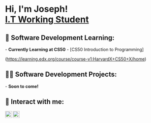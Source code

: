 <h1>Hi, I'm Joseph! <br/><a href="https://github.com/ctrl-jo/ctrl-jo">I.T Working Student</a> <a href="https://www.linkedin.com/in/joseph-mercado-466b5231a/"></a>

<h2> 🤖 Software Development Learning:</h2>
- <b>Currently Learning at CS50</b>
- [CS50 Introduction to Programming] <b>
  
</b>(https://learning.edx.org/course/course-v1:HarvardX+CS50+X/home)


<h2>👨‍💻 Software Development Projects:</h2>
- <b>Soon to come! </b>

<h2> 👤 Interact with me:</h2>

[<img align="left" alt="JosephMercado | LinkedIn" width="22px" src="https://cdn.jsdelivr.net/npm/simple-icons@v3/icons/linkedin.svg" />][linkedin]
[<img align="left" alt="JosephMercado | Instagram" width="22px" src="https://cdn.jsdelivr.net/npm/simple-icons@v3/icons/instagram.svg" />][instagram]

[facebook]: https://www.facebook.com/joseph.d.mercado.9/
[instagram]: https://www.instagram.com/mrcdseth/
[linkedin]: https://www.linkedin.com/in/joseph-mercado-466b5231a/

<!--
**ctrl-jo/ctrl-jo** is a ✨ _special_ ✨ repository because its `README.md` (this file) appears on your GitHub profile.

Here are some ideas to get you started:

- 🔭 I’m currently working on ...
- 🌱 I’m currently learning to code...
- 👯 I’m looking to collaborate on ...
- 🤔 I’m looking for help with coding...
- 💬 Ask me about ...
- 📫 How to reach me: go to the links...
- 😄 Pronouns: ...
- ⚡ Fun fact: ...
-->
